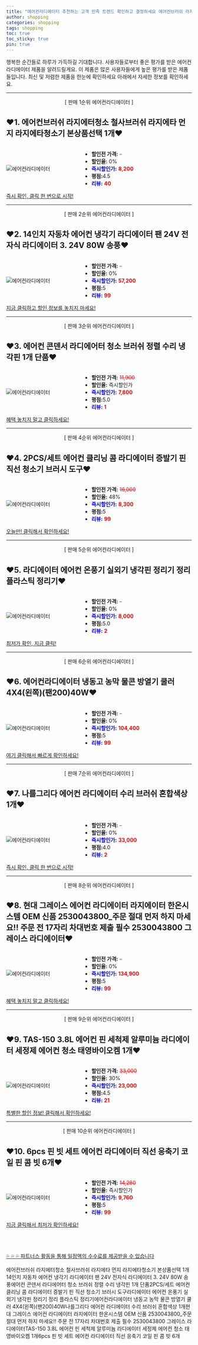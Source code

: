 ```yaml
---
title: "에어컨라디에이터 추천하는 고객 만족 트렌드 확인하고 결정하세요 에어컨브러쉬 라지에터청소 철사브러쉬 라지에타 먼지"
author: shopping
categories: shopping
tags: shopping
toc: true
toc_sticky: true
pin: true
---
```

행복한 순간들로 하루가 가득하길 기대합니다. 사용자들로부터 좋은 평가를 받은 에어컨라디에이터 제품을 알려드릴게요. 이 제품은 많은 사용자들에게 높은 평가를 받은 제품들입니다. 최신 및 저렴한 제품을 한눈에 확인하세요 아래에서 자세한 정보를 확인하세요.

---
<p class="toplist" style="margin: 0 auto; display: block; width: fit-content;">[ 판매 1순위 에어컨라디에이터 ]</p>

<h2><strong>❤️1. 에어컨브러쉬 라지에터청소 철사브러쉬 라지에타 먼지 라지에타청소기 본상품선택 1개❤️</strong></h2>

<div style="display: flex; align-items: center;">
    <div style="flex: 0.4;">
        <img src="https://thumbnail8.coupangcdn.com/thumbnails/remote/230x230ex/image/vendor_inventory/9b5d/cf7c61b862e2b9b0beb603a65be8ffd62b7b8b703b065e2e3f8b6644f083.jpg" alt="에어컨라디에이터" style="max-width: 100%;">
    </div>
    <div style="flex: 0.6; margin-left: 10px;">
        <ul>
            <li><strong>할인전 가격:</strong> <del style="color: red;">-</del></li>
            <li><strong>할인율:</strong> 0%</li>
            <li><span style='color:blue'><strong>즉시할인가:</strong></span> <span style='color:red'><strong>8,200</strong></span></li>
            <li><strong>평점:</strong>4.5</li>
            <li><span style='color:blue'><strong>리뷰:</strong></span> <span style='color:red'><strong>40</strong></span></li>
        </ul>
    </div>
</div>
<div class="center">
    <a href="https://William4Davisa.github.io?lptag=AF9450613&subid=githubio&pageKey=6771679303&traceid=V0-153&itemId=15901521319&vendorItemId=87758801956" class="myButton">
        즉시 확인, 클릭 한 번으로 시작!
    </a>
</div>


---
<p class="toplist" style="margin: 0 auto; display: block; width: fit-content;">[ 판매 2순위 에어컨라디에이터 ]</p>

<h2><strong>❤️2. 14인치 자동차 에어컨 냉각기 라디에이터 팬 24V 전자식 라디에이터 3. 24V 80W 송풍❤️</strong></h2>

<div style="display: flex; align-items: center;">
    <div style="flex: 0.4;">
        <img src="https://thumbnail6.coupangcdn.com/thumbnails/remote/230x230ex/image/vendor_inventory/aa57/2cdaf2ee92494b2008425bad76589bbe7c9647983282386057ae46176721.jpg" alt="에어컨라디에이터" style="max-width: 100%;">
    </div>
    <div style="flex: 0.6; margin-left: 10px;">
        <ul>
            <li><strong>할인전 가격:</strong> <del style="color: red;">-</del></li>
            <li><strong>할인율:</strong> 0%</li>
            <li><span style='color:blue'><strong>즉시할인가:</strong></span> <span style='color:red'><strong>57,200</strong></span></li>
            <li><strong>평점:</strong>5</li>
            <li><span style='color:blue'><strong>리뷰:</strong></span> <span style='color:red'><strong>99</strong></span></li>
        </ul>
    </div>
</div>
<div class="center">
    <a href="https://William4Davisa.github.io?lptag=AF9450613&subid=githubio&pageKey=8151629771&traceid=V0-153&itemId=23199513671&vendorItemId=90232086978" class="myButton">
        지금 클릭하고 할인 정보를 놓치지 마세요!
    </a>
</div>


---
<p class="toplist" style="margin: 0 auto; display: block; width: fit-content;">[ 판매 3순위 에어컨라디에이터 ]</p>

<h2><strong>❤️3. 에어컨 콘덴서 라디에어터 청소 브러쉬 정렬 수리 냉각핀 1개 단품❤️</strong></h2>

<div style="display: flex; align-items: center;">
    <div style="flex: 0.4;">
        <img src="https://thumbnail10.coupangcdn.com/thumbnails/remote/230x230ex/image/vendor_inventory/f905/98f3b28d31d7cc2041a1c4cb3abba1c8d12ef81854066816730453efc204.jpg" alt="에어컨라디에이터" style="max-width: 100%;">
    </div>
    <div style="flex: 0.6; margin-left: 10px;">
        <ul>
            <li><strong>할인전 가격:</strong> <del style="color: red;">11,900</del></li>
            <li><strong>할인율:</strong> 즉시할인가</li>
            <li><span style='color:blue'><strong>즉시할인가:</strong></span> <span style='color:red'><strong>7,800</strong></span></li>
            <li><strong>평점:</strong>5.0</li>
            <li><span style='color:blue'><strong>리뷰:</strong></span> <span style='color:red'><strong>1</strong></span></li>
        </ul>
    </div>
</div>
<div class="center">
    <a href="https://William4Davisa.github.io?lptag=AF9450613&subid=githubio&pageKey=2005870549&traceid=V0-153&itemId=3412698009&vendorItemId=88318051073" class="myButton">
        혜택 놓치지 말고 클릭하세요!
    </a>
</div>


---
<p class="toplist" style="margin: 0 auto; display: block; width: fit-content;">[ 판매 4순위 에어컨라디에이터 ]</p>

<h2><strong>❤️4. 2PCS/세트 에어컨 클리닝 콤 라디에이터 증발기 핀 직선 청소기 브러시 도구❤️</strong></h2>

<div style="display: flex; align-items: center;">
    <div style="flex: 0.4;">
        <img src="https://thumbnail7.coupangcdn.com/thumbnails/remote/230x230ex/image/vendor_inventory/4acd/429d2b0d40b582a4eafbb449a637b079419c17135556a5ecf872f0d33e27.jpg" alt="에어컨라디에이터" style="max-width: 100%;">
    </div>
    <div style="flex: 0.6; margin-left: 10px;">
        <ul>
            <li><strong>할인전 가격:</strong> <del style="color: red;">16,000</del></li>
            <li><strong>할인율:</strong> 48%</li>
            <li><span style='color:blue'><strong>즉시할인가:</strong></span> <span style='color:red'><strong>8,300</strong></span></li>
            <li><strong>평점:</strong>5</li>
            <li><span style='color:blue'><strong>리뷰:</strong></span> <span style='color:red'><strong>99</strong></span></li>
        </ul>
    </div>
</div>
<div class="center">
    <a href="https://William4Davisa.github.io?lptag=AF9450613&subid=githubio&pageKey=8151517381&traceid=V0-153&itemId=23199037631&vendorItemId=90231615513" class="myButton">
        오늘만! 클릭해서 확인하세요!
    </a>
</div>


---
<p class="toplist" style="margin: 0 auto; display: block; width: fit-content;">[ 판매 5순위 에어컨라디에이터 ]</p>

<h2><strong>❤️5. 라디에이터 에어컨 온풍기 실외기 냉각핀 정리기 정리 플라스틱 정리기❤️</strong></h2>

<div style="display: flex; align-items: center;">
    <div style="flex: 0.4;">
        <img src="https://thumbnail6.coupangcdn.com/thumbnails/remote/230x230ex/image/vendor_inventory/9d03/36a96af23b85648c0b74d54cf62020d143a43439d7833267295e2b0df075.jpg" alt="에어컨라디에이터" style="max-width: 100%;">
    </div>
    <div style="flex: 0.6; margin-left: 10px;">
        <ul>
            <li><strong>할인전 가격:</strong> <del style="color: red;">-</del></li>
            <li><strong>할인율:</strong> 0%</li>
            <li><span style='color:blue'><strong>즉시할인가:</strong></span> <span style='color:red'><strong>8,000</strong></span></li>
            <li><strong>평점:</strong>5.0</li>
            <li><span style='color:blue'><strong>리뷰:</strong></span> <span style='color:red'><strong>2</strong></span></li>
        </ul>
    </div>
</div>
<div class="center">
    <a href="https://William4Davisa.github.io?lptag=AF9450613&subid=githubio&pageKey=5638164239&traceid=V0-153&itemId=9189876793&vendorItemId=76475662539" class="myButton">
        최저가 확인, 지금 클릭!
    </a>
</div>


---
<p class="toplist" style="margin: 0 auto; display: block; width: fit-content;">[ 판매 6순위 에어컨라디에이터 ]</p>

<h2><strong>❤️6. 에어컨라디에이터 냉동고 농막 물콘 방열기 쿨러 4X4(왼쪽)(팬200)40W❤️</strong></h2>

<div style="display: flex; align-items: center;">
    <div style="flex: 0.4;">
        <img src="https://thumbnail9.coupangcdn.com/thumbnails/remote/230x230ex/image/vendor_inventory/c885/8e4a6db1eb1b88b41c5b686553aef4904606a2685daaa0ae7f870404a9a2.jpg" alt="에어컨라디에이터" style="max-width: 100%;">
    </div>
    <div style="flex: 0.6; margin-left: 10px;">
        <ul>
            <li><strong>할인전 가격:</strong> <del style="color: red;">-</del></li>
            <li><strong>할인율:</strong> 0%</li>
            <li><span style='color:blue'><strong>즉시할인가:</strong></span> <span style='color:red'><strong>104,400</strong></span></li>
            <li><strong>평점:</strong>5</li>
            <li><span style='color:blue'><strong>리뷰:</strong></span> <span style='color:red'><strong>99</strong></span></li>
        </ul>
    </div>
</div>
<div class="center">
    <a href="https://William4Davisa.github.io?lptag=AF9450613&subid=githubio&pageKey=8101754287&traceid=V0-153&itemId=22918141876&vendorItemId=89952547643" class="myButton">
        여기 클릭해서 빠르게 확인하세요!
    </a>
</div>


---
<p class="toplist" style="margin: 0 auto; display: block; width: fit-content;">[ 판매 7순위 에어컨라디에이터 ]</p>

<h2><strong>❤️7. 나를그리다 에어컨 라디에이터 수리 브러쉬 혼합색상 1개❤️</strong></h2>

<div style="display: flex; align-items: center;">
    <div style="flex: 0.4;">
        <img src="https://thumbnail6.coupangcdn.com/thumbnails/remote/230x230ex/image/rs_quotation_api/teb7hchh/b3b1d2b279964550ab2eb95c5a0872c6.jpg" alt="에어컨라디에이터" style="max-width: 100%;">
    </div>
    <div style="flex: 0.6; margin-left: 10px;">
        <ul>
            <li><strong>할인전 가격:</strong> <del style="color: red;">-</del></li>
            <li><strong>할인율:</strong> 0%</li>
            <li><span style='color:blue'><strong>즉시할인가:</strong></span> <span style='color:red'><strong>33,000</strong></span></li>
            <li><strong>평점:</strong>4.0</li>
            <li><span style='color:blue'><strong>리뷰:</strong></span> <span style='color:red'><strong>2</strong></span></li>
        </ul>
    </div>
</div>
<div class="center">
    <a href="https://William4Davisa.github.io?lptag=AF9450613&subid=githubio&pageKey=5660388879&traceid=V0-153&itemId=9288677014&vendorItemId=76574152976" class="myButton">
        즉시 확인, 클릭 한 번으로 시작!
    </a>
</div>


---
<p class="toplist" style="margin: 0 auto; display: block; width: fit-content;">[ 판매 8순위 에어컨라디에이터 ]</p>

<h2><strong>❤️8. 현대 그레이스 에어컨 라디에이터 라지에이터 한온시스템 OEM 신품 2530043800_주문 절대 먼저 하지 마세요!! 주문 전 17자리 차대번호 제출 필수 2530043800 그레이스 라디에이터❤️</strong></h2>

<div style="display: flex; align-items: center;">
    <div style="flex: 0.4;">
        <img src="https://thumbnail8.coupangcdn.com/thumbnails/remote/230x230ex/image/vendor_inventory/d878/542fc375b191f0c711e47f3ac7ec1446751da98340936528280fcbc2071b.jpg" alt="에어컨라디에이터" style="max-width: 100%;">
    </div>
    <div style="flex: 0.6; margin-left: 10px;">
        <ul>
            <li><strong>할인전 가격:</strong> <del style="color: red;">-</del></li>
            <li><strong>할인율:</strong> 0%</li>
            <li><span style='color:blue'><strong>즉시할인가:</strong></span> <span style='color:red'><strong>134,900</strong></span></li>
            <li><strong>평점:</strong>5</li>
            <li><span style='color:blue'><strong>리뷰:</strong></span> <span style='color:red'><strong>99</strong></span></li>
        </ul>
    </div>
</div>
<div class="center">
    <a href="https://William4Davisa.github.io?lptag=AF9450613&subid=githubio&pageKey=6827482983&traceid=V0-153&itemId=16199172047&vendorItemId=83388074923" class="myButton">
        혜택 놓치지 말고 클릭하세요!
    </a>
</div>


---
<p class="toplist" style="margin: 0 auto; display: block; width: fit-content;">[ 판매 9순위 에어컨라디에이터 ]</p>

<h2><strong>❤️9. TAS-150 3.8L 에어컨 핀 세척제 알루미늄 라디에이터 세정제 에어컨 청소 태영바이오켐 1개❤️</strong></h2>

<div style="display: flex; align-items: center;">
    <div style="flex: 0.4;">
        <img src="https://thumbnail10.coupangcdn.com/thumbnails/remote/230x230ex/image/vendor_inventory/af90/7e278ce7f35686e568b0e8389c9f363b3290fe7b3f4cc2c86a21fb4eb43f.png" alt="에어컨라디에이터" style="max-width: 100%;">
    </div>
    <div style="flex: 0.6; margin-left: 10px;">
        <ul>
            <li><strong>할인전 가격:</strong> <del style="color: red;">33,000</del></li>
            <li><strong>할인율:</strong> 30%</li>
            <li><span style='color:blue'><strong>즉시할인가:</strong></span> <span style='color:red'><strong>23,000</strong></span></li>
            <li><strong>평점:</strong>4.5</li>
            <li><span style='color:blue'><strong>리뷰:</strong></span> <span style='color:red'><strong>21</strong></span></li>
        </ul>
    </div>
</div>
<div class="center">
    <a href="https://William4Davisa.github.io?lptag=AF9450613&subid=githubio&pageKey=1813464194&traceid=V0-153&itemId=19257399391&vendorItemId=86372908018" class="myButton">
        특별한 할인 정보! 클릭해서 확인하세요!
    </a>
</div>


---
<p class="toplist" style="margin: 0 auto; display: block; width: fit-content;">[ 판매 10순위 에어컨라디에이터 ]</p>

<h2><strong>❤️10. 6pcs 핀 빗 세트 에어컨 라디에이터 직선 응축기 코일 핀 콤 빗 6개❤️</strong></h2>

<div style="display: flex; align-items: center;">
    <div style="flex: 0.4;">
        <img src="https://thumbnail8.coupangcdn.com/thumbnails/remote/230x230ex/image/vendor_inventory/e07a/861dd90f6c7f4b8f4f2646e0bbedd6db3e211400f60f10fe868102f2a70d.jpg" alt="에어컨라디에이터" style="max-width: 100%;">
    </div>
    <div style="flex: 0.6; margin-left: 10px;">
        <ul>
            <li><strong>할인전 가격:</strong> <del style="color: red;">14,280</del></li>
            <li><strong>할인율:</strong> 즉시할인가</li>
            <li><span style='color:blue'><strong>즉시할인가:</strong></span> <span style='color:red'><strong>9,760</strong></span></li>
            <li><strong>평점:</strong>5</li>
            <li><span style='color:blue'><strong>리뷰:</strong></span> <span style='color:red'><strong>99</strong></span></li>
        </ul>
    </div>
</div>
<div class="center">
    <a href="https://William4Davisa.github.io?lptag=AF9450613&subid=githubio&pageKey=8067412068&traceid=V0-153&itemId=22695469353&vendorItemId=89731157954" class="myButton">
        지금 클릭해서 최저가 확인하세요!
    </a>
</div>

<br><br><br>[💦 💦 💦 파트너스 활동을 통해 일정액의 수수료를 제공받을 수 있습니다](https://link.coupang.com/a/bcpT2c)<br><br>에어컨브러쉬 라지에터청소 철사브러쉬 라지에타 먼지 라지에타청소기 본상품선택 1개14인치 자동차 에어컨 냉각기 라디에이터 팬 24V 전자식 라디에이터 3. 24V 80W 송풍에어컨 콘덴서 라디에어터 청소 브러쉬 정렬 수리 냉각핀 1개 단품2PCS/세트 에어컨 클리닝 콤 라디에이터 증발기 핀 직선 청소기 브러시 도구라디에이터 에어컨 온풍기 실외기 냉각핀 정리기 정리 플라스틱 정리기에어컨라디에이터 냉동고 농막 물콘 방열기 쿨러 4X4(왼쪽)(팬200)40W나를그리다 에어컨 라디에이터 수리 브러쉬 혼합색상 1개현대 그레이스 에어컨 라디에이터 라지에이터 한온시스템 OEM 신품 2530043800_주문 절대 먼저 하지 마세요!! 주문 전 17자리 차대번호 제출 필수 2530043800 그레이스 라디에이터TAS-150 3.8L 에어컨 핀 세척제 알루미늄 라디에이터 세정제 에어컨 청소 태영바이오켐 1개6pcs 핀 빗 세트 에어컨 라디에이터 직선 응축기 코일 핀 콤 빗 6개